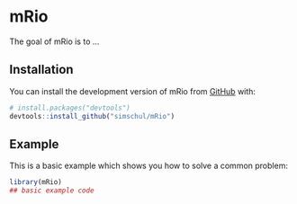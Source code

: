 
# mRio

<!-- badges: start -->
<!-- badges: end -->

The goal of mRio is to ...

## Installation

You can install the development version of mRio from [GitHub](https://github.com/) with:

``` r
# install.packages("devtools")
devtools::install_github("simschul/mRio")
```

## Example

This is a basic example which shows you how to solve a common problem:

``` r
library(mRio)
## basic example code
```

